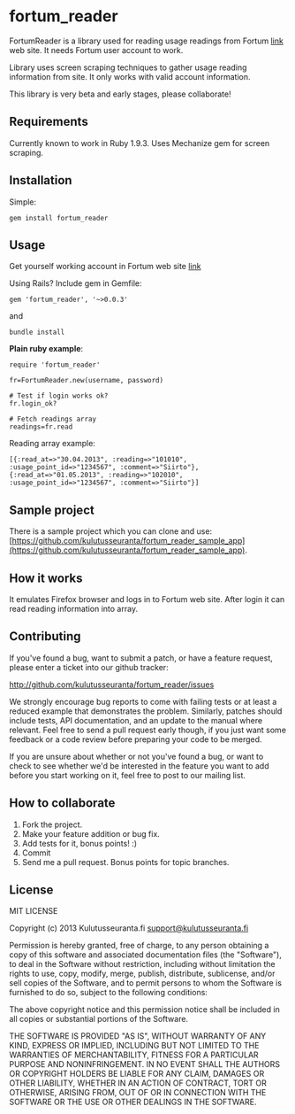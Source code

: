 fortum_reader
=============

FortumReader is a library used for reading usage readings from Fortum [link](http://www.fortum.fi) web site. It needs Fortum user account to work.

Library uses screen scraping techniques to gather usage reading information from site. It only works with valid account information.

This library is very beta and early stages, please collaborate!

Requirements
------------
Currently known to work in Ruby 1.9.3. Uses Mechanize gem for screen scraping.


Installation
------------
Simple:

	gem install fortum_reader


Usage
-----
Get yourself working account in Fortum web site [link](https://www.fortum.com/countries/fi/yksityisasiakkaat/pages/rekisteroidy.aspx)

Using Rails? Include gem in Gemfile:

	gem 'fortum_reader', '~>0.0.3'

and

	bundle install

**Plain ruby example**:

	require 'fortum_reader'
	
	fr=FortumReader.new(username, password)

	# Test if login works ok?
	fr.login_ok?
	
	# Fetch readings array
	readings=fr.read

Reading array example:

	[{:read_at=>"30.04.2013", :reading=>"101010", :usage_point_id=>"1234567", :comment=>"Siirto"},
	{:read_at=>"01.05.2013", :reading=>"102010", :usage_point_id=>"1234567", :comment=>"Siirto"}]

Sample project
--------------
There is a sample project which you can clone and use: [https://github.com/kulutusseuranta/fortum_reader_sample_app](https://github.com/kulutusseuranta/fortum_reader_sample_app).

How it works
------------
It emulates Firefox browser and logs in to Fortum web site. After login it can read reading information into array.

Contributing
------------

If you've found a bug, want to submit a patch, or have a feature request, please enter a ticket into our github tracker:

http://github.com/kulutusseuranta/fortum_reader/issues

We strongly encourage bug reports to come with failing tests or at least a reduced example that demonstrates the problem. Similarly, patches should include tests, API documentation, and an update to the manual where relevant. Feel free to send a pull request early though, if you just want some feedback or a code review before preparing your code to be merged.

If you are unsure about whether or not you've found a bug, or want to check to see whether we'd be interested in the feature you want to add before you start working on it, feel free to post to our mailing list.

How to collaborate
------------------

1. Fork the project.
1. Make your feature addition or bug fix.
1. Add tests for it, bonus points! :)
1. Commit
1. Send me a pull request. Bonus points for topic branches.


License
-------
MIT LICENSE

Copyright (c) 2013 Kulutusseuranta.fi <support@kulutusseuranta.fi>

Permission is hereby granted, free of charge, to any person obtaining a copy of this software and associated documentation files (the "Software"), to deal in the Software without restriction, including without limitation the rights to use, copy, modify, merge, publish, distribute, sublicense, and/or sell copies of the Software, and to permit persons to whom the Software is furnished to do so, subject to the following conditions:

The above copyright notice and this permission notice shall be included in all copies or substantial portions of the Software.

THE SOFTWARE IS PROVIDED "AS IS", WITHOUT WARRANTY OF ANY KIND, EXPRESS OR IMPLIED, INCLUDING BUT NOT LIMITED TO THE WARRANTIES OF MERCHANTABILITY, FITNESS FOR A PARTICULAR PURPOSE AND NONINFRINGEMENT. IN NO EVENT SHALL THE AUTHORS OR COPYRIGHT HOLDERS BE LIABLE FOR ANY CLAIM, DAMAGES OR OTHER LIABILITY, WHETHER IN AN ACTION OF CONTRACT, TORT OR OTHERWISE, ARISING FROM, OUT OF OR IN CONNECTION WITH THE SOFTWARE OR THE USE OR OTHER DEALINGS IN THE SOFTWARE.





